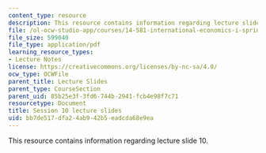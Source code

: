```yaml
---
content_type: resource
description: This resource contains information regarding lecture slide 10.
file: /ol-ocw-studio-app/courses/14-581-international-economics-i-spring-2013/bb7de517dfa24ab942b5eadcda68e9ea_MIT14_581S13_Lecslides10.pdf
file_size: 599040
file_type: application/pdf
learning_resource_types:
- Lecture Notes
license: https://creativecommons.org/licenses/by-nc-sa/4.0/
ocw_type: OCWFile
parent_title: Lecture Slides
parent_type: CourseSection
parent_uid: 85b25e3f-3fd6-744b-2941-fcb4e98f7c71
resourcetype: Document
title: Session 10 lecture slides
uid: bb7de517-dfa2-4ab9-42b5-eadcda68e9ea
---
```

This resource contains information regarding lecture slide 10.
